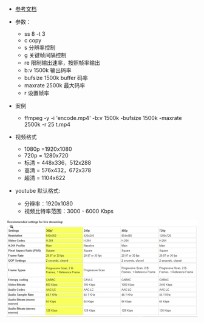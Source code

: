- [参考文档](https://yq.aliyun.com/articles/243455?spm=5176.100239.blogcont243456.10.57c95938a8LsYz)

- 参数：
  - ss 8 -t 3
  - c copy
  - s 分辨率控制
  - g 关键帧间隔控制
  - re 限制输出速率，按照帧率输出
  - b:v 1500k  输出码率
  - bufsize 1500k  buffer 码率
  - maxrate 2500k  最大码率
  - r 设置帧率

- 案例
  - ffmpeg -y -i 'encode.mp4' -b:v 1500k -bufsize 1500k -maxrate 2500k  -r 25 t.mp4


- 视频格式
  - 1080p =1920x1080
  - 720p = 1280x720    
  - 标清 = 448x336，512x288
  - 高清 = 576x432，672x378
  - 超清 = 1104x622

- youtube 默认格式:
  - 分辨率：1920x1080
  - 视频比特率范围：3000 - 6000 Kbps

![架构图](https://github.com/liangxiong/liang.tech/blob/master/多媒体/res/video_format.png)
